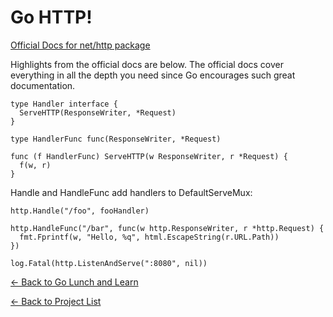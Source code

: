 # Go HTTP!

[Official Docs for net/http package](https://golang.org/pkg/net/http/)



Highlights from the official docs are below. The official docs cover everything in all the depth you need since Go encourages such great documentation.

```
type Handler interface {
  ServeHTTP(ResponseWriter, *Request)
}

type HandlerFunc func(ResponseWriter, *Request)

func (f HandlerFunc) ServeHTTP(w ResponseWriter, r *Request) {
  f(w, r)
}
```

Handle and HandleFunc add handlers to DefaultServeMux:

```
http.Handle("/foo", fooHandler)

http.HandleFunc("/bar", func(w http.ResponseWriter, r *http.Request) {
  fmt.Fprintf(w, "Hello, %q", html.EscapeString(r.URL.Path))
})

log.Fatal(http.ListenAndServe(":8080", nil))
```

[&#x2190; Back to Go Lunch and Learn](../README.md)

[&#x2190; Back to Project List](../../README.md)